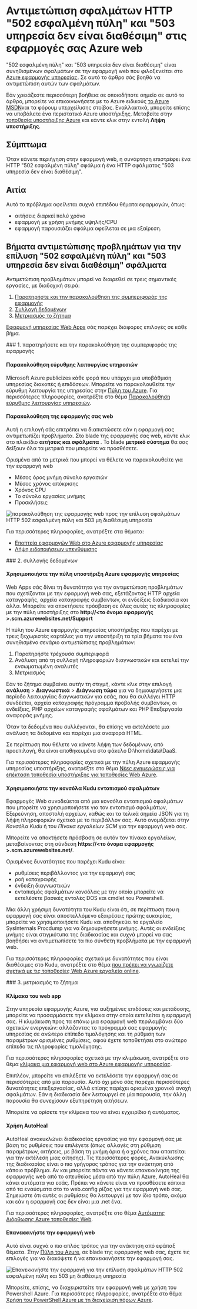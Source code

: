 <properties
    pageTitle="Διόρθωση 502 εσφαλμένη πύλη, 503 υπηρεσίας διαθέσιμη σφάλματα | Microsoft Azure"
    description="Αντιμετώπιση προβλημάτων 502 εσφαλμένη πύλη και 503 μη διαθέσιμες σφάλματα της υπηρεσίας στην εφαρμογή web σε Azure εφαρμογής υπηρεσίας."
    services="app-service\web"
    documentationCenter=""
    authors="cephalin"
    manager="wpickett"
    editor=""
    tags="top-support-issue"
    keywords="502 εσφαλμένη πύλη, 503 υπηρεσίας μη διαθέσιμες, Σφάλμα 503, σφάλμα 502"/>

<tags
    ms.service="app-service-web"
    ms.workload="web"
    ms.tgt_pltfrm="na"
    ms.devlang="na"
    ms.topic="article"
    ms.date="07/06/2016"
    ms.author="cephalin"/>

# <a name="troubleshoot-http-errors-of-502-bad-gateway-and-503-service-unavailable-in-your-azure-web-apps"></a>Αντιμετώπιση σφαλμάτων HTTP "502 εσφαλμένη πύλη" και "503 υπηρεσία δεν είναι διαθέσιμη" στις εφαρμογές σας Azure web

"502 εσφαλμένη πύλη" και "503 υπηρεσία δεν είναι διαθέσιμη" είναι συνηθισμένων σφαλμάτων σε την εφαρμογή web που φιλοξενείται στο [Azure εφαρμογής υπηρεσίας](http://go.microsoft.com/fwlink/?LinkId=529714). Σε αυτό το άρθρο σάς βοηθά να αντιμετώπιση αυτών των σφαλμάτων.

Εάν χρειάζεστε περισσότερη βοήθεια σε οποιοδήποτε σημείο σε αυτό το άρθρο, μπορείτε να επικοινωνήσετε με το Azure ειδικούς [το Azure MSDN](https://azure.microsoft.com/support/forums/)και τα φόρουμ υπερχείλισης στοίβας. Εναλλακτικά, μπορείτε επίσης να υποβάλετε ένα περιστατικό Azure υποστήριξης. Μεταβείτε στην [τοποθεσία υποστήριξης Azure](https://azure.microsoft.com/support/options/) και κάντε κλικ στην εντολή **Λήψη υποστήριξης**.

## <a name="symptom"></a>Σύμπτωμα

Όταν κάνετε περιήγηση στην εφαρμογή web, η συνάρτηση επιστρέφει ένα HTTP "502 εσφαλμένη πύλη" σφάλμα ή ένα HTTP σφάλματος "503 υπηρεσία δεν είναι διαθέσιμη".

## <a name="cause"></a>Αιτία

Αυτό το πρόβλημα οφείλεται συχνά επιπέδου θέματα εφαρμογών, όπως:

-   αιτήσεις διαρκεί πολύ χρόνο
-   εφαρμογή με χρήση μνήμης υψηλής/CPU
-   εφαρμογή παρουσιάζει σφάλμα οφείλεται σε μια εξαίρεση.

## <a name="troubleshooting-steps-to-solve-502-bad-gateway-and-503-service-unavailable-errors"></a>Βήματα αντιμετώπισης προβλημάτων για την επίλυση "502 εσφαλμένη πύλη" και "503 υπηρεσία δεν είναι διαθέσιμη" σφάλματα

Αντιμετώπιση προβλημάτων μπορεί να διαιρεθεί σε τρεις σημαντικές εργασίες, με διαδοχική σειρά:

1.  [Παρατηρήστε και την παρακολούθηση της συμπεριφοράς της εφαρμογής](#observe)
2.  [Συλλογή δεδομένων](#collect)
3.  [Μετριασμός το ζήτημα](#mitigate)

[Εφαρμογή υπηρεσίας Web Apps](/services/app-service/web/) σάς παρέχει διάφορες επιλογές σε κάθε βήμα.

<a name="observe" />
### <a name="1-observe-and-monitor-application-behavior"></a>1. παρατηρήσετε και την παρακολούθηση της συμπεριφοράς της εφαρμογής

####    <a name="track-service-health"></a>Παρακολούθηση εύρυθμης λειτουργίας υπηρεσιών

Microsoft Azure publicizes κάθε φορά που υπάρχει μια υποβάθμιση υπηρεσίας διακοπές ή επιδόσεων. Μπορείτε να παρακολουθείτε την εύρυθμη λειτουργία της υπηρεσίας στην [Πύλη του Azure](https://portal.azure.com/). Για περισσότερες πληροφορίες, ανατρέξτε στο θέμα [Παρακολούθηση εύρυθμης λειτουργίας υπηρεσιών](../monitoring-and-diagnostics/insights-service-health.md).

####    <a name="monitor-your-web-app"></a>Παρακολούθηση της εφαρμογής σας web

Αυτή η επιλογή σάς επιτρέπει να διαπιστώσετε εάν η εφαρμογή σας αντιμετωπίζει προβλήματα. Στο blade της εφαρμογής σας web, κάντε κλικ στο πλακίδιο **αιτήσεις και σφάλματα** . Το blade **μετρικό σύστημα** θα σας δείξουν όλα τα μετρικά που μπορείτε να προσθέσετε.

Ορισμένα από τα μετρικά που μπορεί να θέλετε να παρακολουθείτε για την εφαρμογή web

-   Μέσος όρος μνήμη σύνολο εργασιών
-   Μέσος χρόνος απόκρισης
-   Χρόνος CPU
-   Το σύνολο εργασίας μνήμης
-   Προσκλήσεις

![παρακολούθηση της εφαρμογής web προς την επίλυση σφαλμάτων HTTP 502 εσφαλμένη πύλη και 503 μη διαθέσιμη υπηρεσία](./media/app-service-web-troubleshoot-HTTP-502-503/1-monitor-metrics.png)

Για περισσότερες πληροφορίες, ανατρέξτε στα θέματα:

-   [Εποπτεία εφαρμογών Web στο Azure εφαρμογής υπηρεσίας](web-sites-monitor.md)
-   [Λήψη ειδοποιήσεων υπενθύμισης](../monitoring-and-diagnostics/insights-receive-alert-notifications.md)

<a name="collect" />
### <a name="2-collect-data"></a>2. συλλογής δεδομένων

####    <a name="use-the-azure-app-service-support-portal"></a>Χρησιμοποιήστε την πύλη υποστήριξη Azure εφαρμογής υπηρεσίας

Web Apps σάς δίνει τη δυνατότητα για την αντιμετώπιση προβλημάτων που σχετίζονται με την εφαρμογή web σας, εξετάζοντας HTTP αρχεία καταγραφής, αρχεία καταγραφής συμβάντων, οι ενδείξεις διαδικασία και άλλα. Μπορείτε να αποκτήσετε πρόσβαση σε όλες αυτές τις πληροφορίες με την πύλη υποστήριξης στο **http://&lt;το όνομα εφαρμογής >.scm.azurewebsites.net/Support**

Η πύλη του Azure εφαρμογής υπηρεσίας υποστήριξης που παρέχει με τρεις ξεχωριστές καρτέλες για την υποστήριξη τα τρία βήματα του ένα συνηθισμένο σενάριο αντιμετώπισης προβλημάτων:

1.  Παρατηρήστε τρέχουσα συμπεριφορά
2.  Ανάλυση από τη συλλογή πληροφοριών διαγνωστικών και εκτελεί την ενσωματωμένη αναλυτές
3.  Μετριασμός

Εάν το ζήτημα συμβαίνει αυτήν τη στιγμή, κάντε κλικ στην επιλογή **ανάλυση** > **Διαγνωστικά** > **Διάγνωση τώρα** για να δημιουργήσετε μια περίοδο λειτουργίας διαγνωστικών για εσάς, που θα συλλέγει HTTP συνδέεται, αρχεία καταγραφής πρόγραμμα προβολής συμβάντων, οι ενδείξεις, PHP αρχείων καταγραφής σφαλμάτων και PHP Επεξεργασία αναφοράς μνήμης.

Όταν τα δεδομένα που συλλέγονται, θα επίσης να εκτελέσετε μια ανάλυση τα δεδομένα και παρέχει μια αναφορά HTML.

Σε περίπτωση που θέλετε να κάνετε λήψη των δεδομένων, από προεπιλογή, θα είναι αποθηκευμένα στο φάκελο D:\home\data\DaaS.

Για περισσότερες πληροφορίες σχετικά με την πύλη Azure εφαρμογής υπηρεσίας υποστήριξης, ανατρέξτε στο θέμα [Νέες ενημερώσεις για επέκταση τοποθεσία υποστήριξης για τοποθεσίες Web Azure](/blog/new-updates-to-support-site-extension-for-azure-websites).

####    <a name="use-the-kudu-debug-console"></a>Χρησιμοποιήστε την κονσόλα Kudu εντοπισμού σφαλμάτων

Εφαρμογές Web συνοδεύεται από μια κονσόλα εντοπισμού σφαλμάτων που μπορείτε να χρησιμοποιήσετε για τον εντοπισμό σφαλμάτων, Εξερεύνηση, αποστολή αρχείων, καθώς και τα τελικά σημεία JSON για τη λήψη πληροφοριών σχετικά με το περιβάλλον σας. Αυτό ονομάζεται στην _Κονσόλα Kudu_ ή του _Πίνακα εργαλείων SCM_ για την εφαρμογή web σας.

Μπορείτε να αποκτήσετε πρόσβαση σε αυτόν τον πίνακα εργαλείων, μεταβαίνοντας στη σύνδεση **https://&lt;το όνομα εφαρμογής >.scm.azurewebsites.net/**.

Ορισμένες δυνατότητες που παρέχει Kudu είναι:

-   ρυθμίσεις περιβάλλοντος για την εφαρμογή σας
-   ροή καταγραφής
-   ένδειξη διαγνωστικών
-   εντοπισμός σφαλμάτων κονσόλας με την οποία μπορείτε να εκτελέσετε βασικές εντολές DOS και cmdlet του Powershell.


Μια άλλη χρήσιμη δυνατότητα του Kudu είναι ότι, σε περίπτωση που η εφαρμογή σας είναι αποστελλόμενο εξαιρέσεις πρώτης ευκαιρίας, μπορείτε να χρησιμοποιήσετε Kudu και αποθηκεύει το εργαλείο SysInternals Procdump για να δημιουργήσετε μνήμης. Αυτές οι ενδείξεις μνήμης είναι στιγμιότυπα της διαδικασίας και συχνά μπορεί να σας βοηθήσει να αντιμετωπίσετε τα πιο σύνθετη προβλήματα με την εφαρμογή web.

Για περισσότερες πληροφορίες σχετικά με δυνατότητες που είναι διαθέσιμες στο Kudu, ανατρέξτε στο θέμα [που πρέπει να γνωρίζετε σχετικά με τις τοποθεσίες Web Azure εργαλεία online](/blog/windows-azure-websites-online-tools-you-should-know-about/).

<a name="mitigate" />
### <a name="3-mitigate-the-issue"></a>3. μετριασμός το ζήτημα

####    <a name="scale-the-web-app"></a>Κλίμακα του web app

Στην υπηρεσία εφαρμογής Azure, για αυξημένες επιδόσεις και μετάδοσης, μπορείτε να προσαρμόσετε την κλίμακα στην οποία εκτελείται η εφαρμογή σας. Η κλιμάκωση προς τα επάνω μια εφαρμογή web περιλαμβάνει δύο σχετικών ενεργειών: αλλάζοντας το πρόγραμμά σας εφαρμογής υπηρεσίας σε ανώτερο επίπεδο τιμολόγησης και τη ρύθμιση των παραμέτρων ορισμένες ρυθμίσεις, αφού έχετε τοποθετήσει στο ανώτερο επίπεδο τις πληροφορίες τιμολόγησης.

Για περισσότερες πληροφορίες σχετικά με την κλιμάκωση, ανατρέξτε στο θέμα [κλίμακα μια εφαρμογή web στο Azure εφαρμογής υπηρεσίας](web-sites-scale.md).

Επιπλέον, μπορείτε να επιλέξετε να εκτελέσετε την εφαρμογή σας σε περισσότερες από μία παρουσία. Αυτό όχι μόνο σάς παρέχει περισσότερες δυνατότητες επεξεργασίας, αλλά επίσης παρέχει ορισμένα χρονικό ανοχή σφαλμάτων. Εάν η διαδικασία δεν λειτουργεί σε μία παρουσία, την άλλη παρουσία θα συνεχίσουν εξυπηρέτηση αιτήσεων.

Μπορείτε να ορίσετε την κλίμακα του να είναι εγχειρίδιο ή αυτόματος.

####    <a name="use-autoheal"></a>Χρήση AutoHeal

AutoHeal ανακυκλώνει διαδικασίας εργασίας για την εφαρμογή σας με βάση τις ρυθμίσεις που επιλέγετε (όπως αλλαγές στη ρύθμιση παραμέτρων, αιτήσεις, με βάση τη μνήμη όρια ή ο χρόνος που απαιτείται για την εκτέλεση μιας αίτησης). Τις περισσότερες φορές, Ανακύκλωσης της διαδικασίας είναι ο πιο γρήγορος τρόπος για την ανάκτηση από κάποιο πρόβλημα. Αν και μπορείτε πάντα να κάνετε επανεκκίνηση της εφαρμογής web από το απευθείας μέσα από την πύλη Azure, AutoHeal θα κάνει αυτόματα για εσάς. Πρέπει να κάνετε είναι να προσθέσετε κάποια από τα εναύσματα στο το web.config ρίζας για την εφαρμογή web σας. Σημειώστε ότι αυτές οι ρυθμίσεις θα λειτουργεί με τον ίδιο τρόπο, ακόμα και εάν η εφαρμογή σας δεν είναι μια .net ένα.

Για περισσότερες πληροφορίες, ανατρέξτε στο θέμα [Αυτόματης Διόρθωσης Azure τοποθεσίες Web](/blog/auto-healing-windows-azure-web-sites/).


####    <a name="restart-the-web-app"></a>Επανεκκινήστε την εφαρμογή web

Αυτό είναι συχνά ο πιο απλός τρόπος για την ανάκτηση από εφάπαξ θέματα. Στην [Πύλη του Azure](https://portal.azure.com/), σε blade της εφαρμογής web σας, έχετε τις επιλογές για να διακόψετε ή να επανεκκινήσετε την εφαρμογή σας.

 ![Επανεκκινήστε την εφαρμογή για την επίλυση σφαλμάτων HTTP 502 εσφαλμένη πύλη και 503 μη διαθέσιμη υπηρεσία](./media/app-service-web-troubleshoot-HTTP-502-503/2-restart.png)

Μπορείτε, επίσης, να διαχειριστείτε την εφαρμογή web με χρήση του Powershell Azure. Για περισσότερες πληροφορίες, ανατρέξτε στο θέμα [Χρήση του PowerShell Azure με τη διαχείριση πόρων Azure](../powershell-azure-resource-manager.md).
